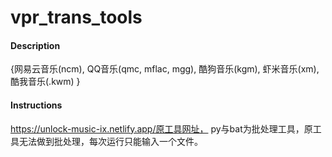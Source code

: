 # vpr_trans_tools

#### Description
{网易云音乐(ncm), QQ音乐(qmc, mflac, mgg), 酷狗音乐(kgm), 虾米音乐(xm), 酷我音乐(.kwm) }

#### Instructions
https://unlock-music-ix.netlify.app/原工具网址，
py与bat为批处理工具，原工具无法做到批处理，每次运行只能输入一个文件。


